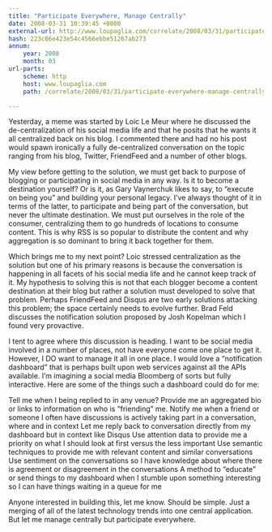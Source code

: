 ```yaml
---
title: "Participate Everywhere, Manage Centrally"
date: 2008-03-31 10:39:45 +0000
external-url: http://www.loupaglia.com/correlate/2008/03/31/participate-everywhere-manage-centrally/
hash: 223c86e423e54c4566ebbe51267ab273
annum:
    year: 2008
    month: 03
url-parts:
    scheme: http
    host: www.loupaglia.com
    path: /correlate/2008/03/31/participate-everywhere-manage-centrally/

---
```


Yesterday, a meme was started by Loic Le Meur where he discussed the de-centralization of his social media life and that he posits that he wants it all centralized back on his blog.  I commented there and had no his post would spawn ironically a fully de-centralized conversation on the topic ranging from his blog, Twitter, FriendFeed and a number of other blogs.

My view before getting to the solution, we must get back to purpose of blogging or participating in social media in any way.  Is it to become a destination yourself?  Or is it, as Gary Vaynerchuk likes to say, to “execute on being you” and building your personal legacy.  I’ve always thought of it in terms of the latter, to participate and being part of the conversation, but never the ultimate destination.  We must put ourselves in the role of the consumer, centralizing them to go hundreds of locations to consume content.  This is why RSS is so popular to distribute the content and why aggregation is so dominant to bring it back together for them.

Which brings me to my next point?  Loic stressed centralization as the solution but one of his primary reasons is because the conversation is happening in all facets of his social media life and he cannot keep track of it.  My hypothesis to solving this is not that each blogger become a content destination at their blog but rather a solution must developed to solve that problem.  Perhaps FriendFeed and Disqus are two early solutions attacking this problem; the space certainly needs to evolve further.  Brad Feld discusses the notification solution proposed by Josh Kopelman which I found very provactive.

I tent to agree where this discussion is heading.  I want to be social media involved in a number of places, not have everyone come one place to get it.  However, I DO want to manage it all in one place.  I would love a “notification dashboard” that is perhaps built upon web services against all the APIs available.  I’m imagining a social media Bloomberg of sorts but fully interactive.  Here are some of the things such a dashboard could do for me:


Tell me when I being replied to in any venue?
Provide me an aggregated bio or links to information on who is “friending” me.
Notify me when a friend or someone I often have discussions is actively taking part in a conversation, where and in context
Let me reply back to conversation directly from my dashboard but in context like Disqus
Use attention data to provide me a priority on what I should look at first versus the less important
Use semantic techniques to provide me with relevant content and similar conversations
Use sentiment on the conversations so I have knowledge about where there is agreement or disagreement in the conversations
A method to “educate” or send things to my dashboard when I stumble upon something interesting so I can have things waiting in a queue for me

Anyone interested in building this, let me know.  Should be simple. Just a merging of all of the latest technology trends into one central application.     But let me manage centrally but participate everywhere.


